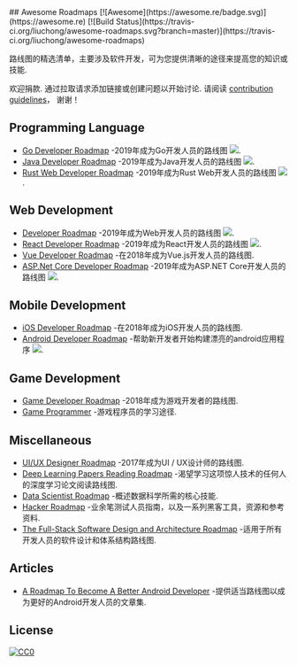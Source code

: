 <div class="github-widget" data-repo="liuchong/awesome-roadmaps"></div>
<script async src="https://pagead2.googlesyndication.com/pagead/js/adsbygoogle.js"></script><ins class="adsbygoogle" style="display:block" data-ad-client="ca-pub-6890694312814945" data-ad-slot="5473692530" data-ad-format="auto"  data-full-width-responsive="true"></ins><script>(adsbygoogle = window.adsbygoogle || []).push({});</script>
## Awesome Roadmaps [![Awesome](https://awesome.re/badge.svg)](https://awesome.re) [![Build Status](https://travis-ci.org/liuchong/awesome-roadmaps.svg?branch=master)](https://travis-ci.org/liuchong/awesome-roadmaps)

路线图的精选清单，主要涉及软件开发，可为您提供清晰的途径来提高您的知识或技能.

欢迎捐款.
通过拉取请求添加链接或创建问题以开始讨论.
请阅读 [contribution guidelines](https://github.com/liuchong/awesome-roadmaps/blob/master/contributing.md)， 谢谢！



## Programming Language
- [Go Developer Roadmap](https://raw.githubusercontent.com/Alikhll/golang-developer-roadmap) -2019年成为Go开发人员的路线图 [<img src="https://img.shields.io/badge/Roadmap-2019-yellowgreen.svg">](https://raw.githubusercontent.com/Alikhll/golang-developer-roadmap).
- [Java Developer Roadmap](https://raw.githubusercontent.com/s4kibs4mi/java-developer-roadmap) -2019年成为Java开发人员的路线图 [<img src="https://img.shields.io/badge/Roadmap-2019-yellowgreen.svg">](https://raw.githubusercontent.com/s4kibs4mi/java-developer-roadmap).
- [Rust Web Developer Roadmap](https://raw.githubusercontent.com/csharad/rust-web-developer-roadmap) -2019年成为Rust Web开发人员的路线图 [<img src="https://img.shields.io/badge/Roadmap-2019-yellowgreen.svg">](https://raw.githubusercontent.com/csharad/rust-web-developer-roadmap).

## Web Development
- [Developer Roadmap](https://raw.githubusercontent.com/kamranahmedse/developer-roadmap) -2019年成为Web开发人员的路线图 [<img src="https://img.shields.io/badge/Roadmap-2019-yellowgreen.svg">](https://raw.githubusercontent.com/kamranahmedse/developer-roadmap#-introduction).
- [React Developer Roadmap](https://raw.githubusercontent.com/adam-golab/react-developer-roadmap) -2019年成为React开发人员的路线图 [<img src="https://img.shields.io/badge/Roadmap-2019-yellowgreen.svg">](https://raw.githubusercontent.com/adam-golab/react-developer-roadmap).
- [Vue Developer Roadmap](https://github.com/flaviocopes/vue-developer-roadmap) -在2018年成为Vue.js开发人员的路线图.
- [ASP.Net Core Developer Roadmap](https://raw.githubusercontent.com/MoienTajik/AspNetCore-Developer-Roadmap) -2019年成为ASP.NET Core开发人员的路线图 [<img src="https://img.shields.io/badge/Roadmap-2019-yellowgreen.svg">](https://raw.githubusercontent.com/MoienTajik/AspNetCore-Developer-Roadmap).

## Mobile Development
- [iOS Developer Roadmap](https://github.com/BohdanOrlov/iOS-Developer-Roadmap) -在2018年成为iOS开发人员的路线图.
- [Android Developer Roadmap](https://raw.githubusercontent.com/anacoimbrag/android-developer-roadmap) -帮助新开发者开始构建漂亮的android应用程序 [<img src="https://img.shields.io/badge/Roadmap-2019-yellowgreen.svg">](https://raw.githubusercontent.com/anacoimbrag/android-developer-roadmap).

## Game Development
- [Game Developer Roadmap](https://github.com/utilForever/game-developer-roadmap) -2018年成为游戏开发者的路线图.
- [Game Programmer](https://github.com/miloyip/game-programmer) -游戏程序员的学习途径.

## Miscellaneous
- [UI/UX Designer Roadmap](https://github.com/togiberlin/ui-ux-designer-roadmap) -2017年成为UI / UX设计师的路线图.
- [Deep Learning Papers Reading Roadmap](https://github.com/floodsung/Deep-Learning-Papers-Reading-Roadmap) -渴望学习这项惊人技术的任何人的深度学习论文阅读路线图.
- [Data Scientist Roadmap](https://github.com/hasbrain/data-science-roadmap) -概述数据科学所需的核心技能.
- [Hacker Roadmap](https://github.com/Sundowndev/hacker-roadmap) -业余笔测试人员指南，以及一系列黑客工具，资源和参考资料.
- [The Full-Stack Software Design and Architecture Roadmap](https://github.com/stemmlerjs/software-design-and-architecture-roadmap) -适用于所有开发人员的软件设计和体系结构路线图.

## Articles
- [A Roadmap To Become A Better Android Developer](https://medium.com/mindorks/a-roadmap-to-become-a-better-android-developer-3038cf7f8c8d) -提供适当路线图以成为更好的Android开发人员的文章集.

## License

[![CC0](http://mirrors.creativecommons.org/presskit/buttons/88x31/svg/cc-zero.svg)](https://creativecommons.org/publicdomain/zero/1.0/)
